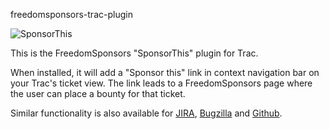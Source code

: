 freedomsponsors-trac-plugin

![SponsorThis](https://raw.github.com/iurisilvio/freedomsponsors-trac-plugin/master/screenshot.png)

This is the FreedomSponsors "SponsorThis" plugin for Trac.

When installed, it will add a "Sponsor this" link in context navigation bar on your Trac's ticket view. The link leads to a FreedomSponsors page where the user can place a bounty for that ticket.

Similar functionality is also available for [JIRA](https://github.com/freedomsponsors/freedomsponsors-jira-plugin), [Bugzilla](https://github.com/freedomsponsors/freedomsponsors-bugzilla-plugin) and [Github](http://blog.freedomsponsors.org/freedomsponsors-github-integration/).
